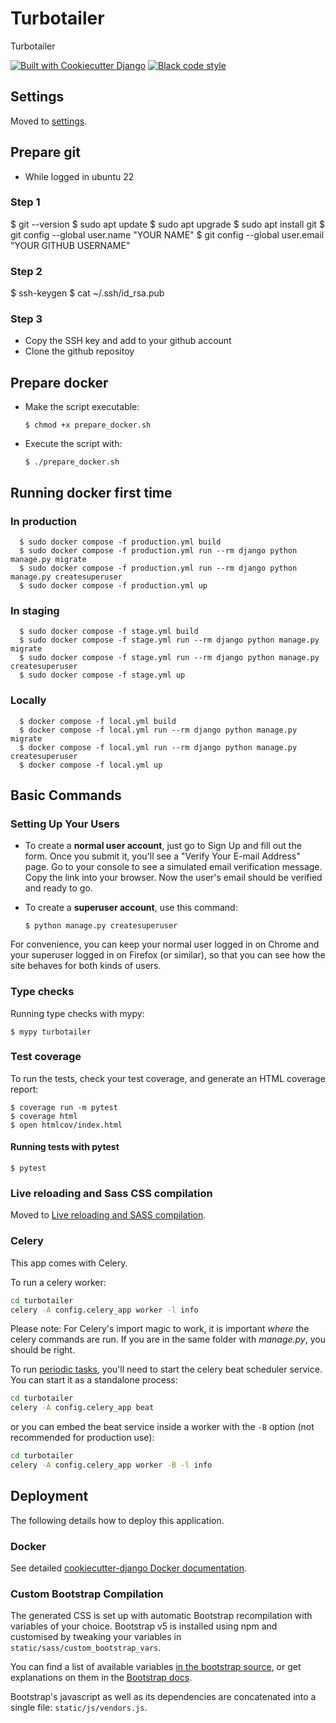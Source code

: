 # Turbotailer

Turbotailer

[![Built with Cookiecutter Django](https://img.shields.io/badge/built%20with-Cookiecutter%20Django-ff69b4.svg?logo=cookiecutter)](https://github.com/cookiecutter/cookiecutter-django/)
[![Black code style](https://img.shields.io/badge/code%20style-black-000000.svg)](https://github.com/ambv/black)

## Settings

Moved to [settings](http://cookiecutter-django.readthedocs.io/en/latest/settings.html).

## Prepare git

 - While logged in ubuntu 22

### Step 1 ###
 $ git --version
 $ sudo apt update
 $ sudo apt upgrade
 $ sudo apt install git
 $ git config --global user.name "YOUR NAME"
 $ git config --global user.email "YOUR GITHUB USERNAME"

### Step 2 ###

 $ ssh-keygen
 $ cat ~/.ssh/id_rsa.pub

### Step 3 ###

 - Copy the SSH key and add to your github account
 - Clone the github repositoy


## Prepare docker


- Make the script executable:

      $ chmod +x prepare_docker.sh

- Execute the script with:

      $ ./prepare_docker.sh


## Running docker first time

### In production ###
      $ sudo docker compose -f production.yml build
      $ sudo docker compose -f production.yml run --rm django python manage.py migrate
      $ sudo docker compose -f production.yml run --rm django python manage.py createsuperuser
      $ sudo docker compose -f production.yml up

### In staging ###
      $ sudo docker compose -f stage.yml build
      $ sudo docker compose -f stage.yml run --rm django python manage.py migrate
      $ sudo docker compose -f stage.yml run --rm django python manage.py createsuperuser
      $ sudo docker compose -f stage.yml up

### Locally ###
      $ docker compose -f local.yml build
      $ docker compose -f local.yml run --rm django python manage.py migrate
      $ docker compose -f local.yml run --rm django python manage.py createsuperuser
      $ docker compose -f local.yml up



## Basic Commands

### Setting Up Your Users

- To create a **normal user account**, just go to Sign Up and fill out the form. Once you submit it, you'll see a "Verify Your E-mail Address" page. Go to your console to see a simulated email verification message. Copy the link into your browser. Now the user's email should be verified and ready to go.

- To create a **superuser account**, use this command:

      $ python manage.py createsuperuser

For convenience, you can keep your normal user logged in on Chrome and your superuser logged in on Firefox (or similar), so that you can see how the site behaves for both kinds of users.

### Type checks

Running type checks with mypy:

    $ mypy turbotailer

### Test coverage

To run the tests, check your test coverage, and generate an HTML coverage report:

    $ coverage run -m pytest
    $ coverage html
    $ open htmlcov/index.html

#### Running tests with pytest

    $ pytest

### Live reloading and Sass CSS compilation

Moved to [Live reloading and SASS compilation](https://cookiecutter-django.readthedocs.io/en/latest/developing-locally.html#sass-compilation-live-reloading).

### Celery

This app comes with Celery.

To run a celery worker:

```bash
cd turbotailer
celery -A config.celery_app worker -l info
```

Please note: For Celery's import magic to work, it is important _where_ the celery commands are run. If you are in the same folder with _manage.py_, you should be right.

To run [periodic tasks](https://docs.celeryq.dev/en/stable/userguide/periodic-tasks.html), you'll need to start the celery beat scheduler service. You can start it as a standalone process:

```bash
cd turbotailer
celery -A config.celery_app beat
```

or you can embed the beat service inside a worker with the `-B` option (not recommended for production use):

```bash
cd turbotailer
celery -A config.celery_app worker -B -l info
```

## Deployment

The following details how to deploy this application.

### Docker

See detailed [cookiecutter-django Docker documentation](http://cookiecutter-django.readthedocs.io/en/latest/deployment-with-docker.html).

### Custom Bootstrap Compilation

The generated CSS is set up with automatic Bootstrap recompilation with variables of your choice.
Bootstrap v5 is installed using npm and customised by tweaking your variables in `static/sass/custom_bootstrap_vars`.

You can find a list of available variables [in the bootstrap source](https://github.com/twbs/bootstrap/blob/v5.1.3/scss/_variables.scss), or get explanations on them in the [Bootstrap docs](https://getbootstrap.com/docs/5.1/customize/sass/).

Bootstrap's javascript as well as its dependencies are concatenated into a single file: `static/js/vendors.js`.
